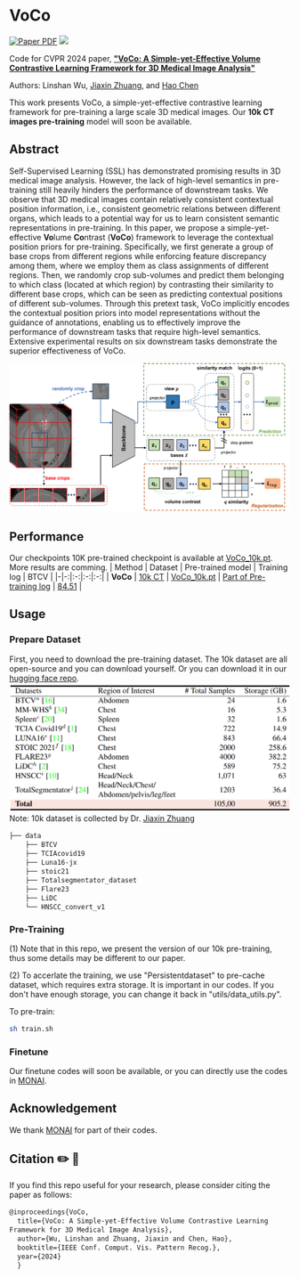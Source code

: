 # VoCo

<a href="https://arxiv.org/abs/2402.17300"><img src='https://img.shields.io/badge/arXiv-VoCo-red' alt='Paper PDF'></a>
<a href='https://huggingface.co/datasets/Luffy503/VoCo-10k/tree/main'><img src='https://img.shields.io/badge/%F0%9F%A4%97%20Hugging%20Face-Spaces-blue'></a>

Code for CVPR 2024 paper, [**"VoCo: A Simple-yet-Effective Volume Contrastive Learning Framework for 3D Medical Image Analysis"**](https://arxiv.org/abs/2402.17300)

Authors: Linshan Wu, <a href="https://scholar.google.com/citations?user=PfM5gucAAAAJ&hl=en">Jiaxin Zhuang</a>, and <a href="https://scholar.google.com/citations?hl=en&user=Z_t5DjwAAAAJ">Hao Chen</a>

This work presents VoCo, a simple-yet-effective contrastive learning framework for pre-training a large scale 3D medical images. Our **10k CT images pre-training** model will soon be available.

## Abstract
Self-Supervised Learning (SSL) has demonstrated promising results in 3D medical image analysis. However, the lack of high-level semantics in pre-training still heavily hinders the performance of downstream tasks. We observe that 3D medical images contain relatively consistent contextual position information, i.e., consistent geometric relations between different organs, which leads to a potential way for us to learn consistent semantic representations in pre-training. In this paper, we propose a simple-yet-effective **Vo**lume **Co**ntrast (**VoCo**) framework to leverage the contextual position priors for pre-training. Specifically, we first generate a group of base crops from different regions while enforcing feature discrepancy among them, where we employ them as class assignments of different regions. Then, we randomly crop sub-volumes and predict them belonging to which class (located at which region) by contrasting their similarity to different base crops, which can be seen as predicting contextual positions of different sub-volumes. Through this pretext task, VoCo implicitly encodes the contextual position priors into model representations without the guidance of annotations, enabling us to effectively improve the performance of downstream tasks that require high-level semantics. Extensive experimental results on six downstream tasks demonstrate the superior effectiveness of VoCo.

![teaser](assets/framework.png)

## Performance
Our checkpoints 10K pre-trained checkpoint is available at [VoCo_10k.pt](https://www.dropbox.com/scl/fi/35ldfszlvw1ke4vr7xr5h/VoCo_10k.pt?rlkey=iu3muui9420soyjwlui79njmq&dl=0). More results are comming.
| Method | Dataset | Pre-trained model | Training log | BTCV |
|-|-:|:-:|:-:|:-:|
| **VoCo** | [10k CT](https://huggingface.co/datasets/Luffy503/VoCo-10k/tree/main) | [VoCo_10k.pt](https://www.dropbox.com/scl/fi/35ldfszlvw1ke4vr7xr5h/VoCo_10k.pt?rlkey=iu3muui9420soyjwlui79njmq&dl=0) | [Part of Pre-training log](https://www.dropbox.com/scl/fi/rmqy9n2gio5tptbhlt239/20240115_232208.txt?rlkey=0jmnpz3n77bb1b9r9wt9aqkrv&dl=0) | [84.51](https://www.dropbox.com/scl/fi/5eqxcmw7eefa3lvrczvri/model_85.89.pt?rlkey=2sobdex6lphyz7afqnzxdw0b0&dl=0) |

## Usage
### Prepare Dataset
First, you need to download the pre-training dataset. The 10k dataset are all open-source and you can download yourself. Or you can download it in our [hugging face repo](https://huggingface.co/datasets/Luffy503/VoCo-10k/tree/main).
![teaser](assets/10k.png)
Note: 10k dataset is collected by Dr. <a href="https://scholar.google.com/citations?user=PfM5gucAAAAJ&hl=en">Jiaxin Zhuang</a>
```
├── data
    ├── BTCV
    ├── TCIAcovid19
    ├── Luna16-jx
    ├── stoic21
    ├── Totalsegmentator_dataset
    ├── Flare23
    ├── LiDC
    └── HNSCC_convert_v1
```
### Pre-Training
(1) Note that in this repo, we present the version of our 10k pre-training, thus some details may be different to our paper.

(2) To accerlate the training, we use "Persistentdataset" to pre-cache dataset, which requires extra storage. It is important in our codes. If you don't have enough storage, you can change it back in "utils/data_utils.py".

To pre-train: 
```bash 
sh train.sh
```
### Finetune
Our finetune codes will soon be available, or you can directly use the codes in [MONAI](https://github.com/Project-MONAI/research-contributions).
## Acknowledgement
We thank [MONAI](https://github.com/Project-MONAI/research-contributions) for part of their codes.
## Citation ✏️ 📄
If you find this repo useful for your research, please consider citing the paper as follows:

```
@inproceedings{VoCo,
  title={VoCo: A Simple-yet-Effective Volume Contrastive Learning Framework for 3D Medical Image Analysis},
  author={Wu, Linshan and Zhuang, Jiaxin and Chen, Hao},
  booktitle={IEEE Conf. Comput. Vis. Pattern Recog.},
  year={2024}
  }
```
